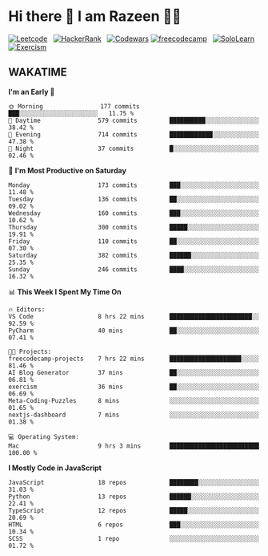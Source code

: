 # Hi there 👋 I am Razeen 👩‍💻


[![Leetcode](https://img.shields.io/badge/-LeetCode-FFA116?style=for-the-badge&logo=LeetCode&logoColor=black)](https://leetcode.com/razeenshaikh/)&nbsp;&nbsp;
[![HackerRank](https://img.shields.io/badge/-Hackerrank-2EC866?style=for-the-badge&logo=HackerRank&logoColor=white)](https://www.hackerrank.com/profile/razeen_m_shaikh)&nbsp;&nbsp;
[![Codewars](https://img.shields.io/badge/Codewars-B1361E?style=for-the-badge&logo=Codewars&logoColor=white)](https://www.codewars.com/users/razeen_shaikh)
[![freecodecamp](https://img.shields.io/badge/freecodecamp-27273D?style=for-the-badge&logo=freecodecamp&logoColor=white)](https://www.freecodecamp.org/razeen)&nbsp;&nbsp;
[![SoloLearn](https://img.shields.io/badge/-Sololearn-3a464b?style=for-the-badge&logo=Sololearn&logoColor=white)](https://www.sololearn.com/en/profile/30940776)&nbsp;&nbsp;
[![Exercism](https://img.shields.io/badge/Exercism-009CAB?style=for-the-badge&logo=exercism&logoColor=white)](https://exercism.org/profiles/Razeen-Shaikh)

## WAKATIME

<!--START_SECTION:waka-->
**I'm an Early 🐤** 

```text
🌞 Morning                177 commits         ███░░░░░░░░░░░░░░░░░░░░░░   11.75 % 
🌆 Daytime                579 commits         ██████████░░░░░░░░░░░░░░░   38.42 % 
🌃 Evening                714 commits         ████████████░░░░░░░░░░░░░   47.38 % 
🌙 Night                  37 commits          █░░░░░░░░░░░░░░░░░░░░░░░░   02.46 % 
```
📅 **I'm Most Productive on Saturday** 

```text
Monday                   173 commits         ███░░░░░░░░░░░░░░░░░░░░░░   11.48 % 
Tuesday                  136 commits         ██░░░░░░░░░░░░░░░░░░░░░░░   09.02 % 
Wednesday                160 commits         ███░░░░░░░░░░░░░░░░░░░░░░   10.62 % 
Thursday                 300 commits         █████░░░░░░░░░░░░░░░░░░░░   19.91 % 
Friday                   110 commits         ██░░░░░░░░░░░░░░░░░░░░░░░   07.30 % 
Saturday                 382 commits         ██████░░░░░░░░░░░░░░░░░░░   25.35 % 
Sunday                   246 commits         ████░░░░░░░░░░░░░░░░░░░░░   16.32 % 
```


📊 **This Week I Spent My Time On** 

```text
🔥 Editors: 
VS Code                  8 hrs 22 mins       ███████████████████████░░   92.59 % 
PyCharm                  40 mins             ██░░░░░░░░░░░░░░░░░░░░░░░   07.41 % 

🐱‍💻 Projects: 
freecodecamp-projects    7 hrs 22 mins       ████████████████████░░░░░   81.46 % 
AI Blog Generator        37 mins             ██░░░░░░░░░░░░░░░░░░░░░░░   06.81 % 
exercism                 36 mins             ██░░░░░░░░░░░░░░░░░░░░░░░   06.69 % 
Meta-Coding-Puzzles      8 mins              ░░░░░░░░░░░░░░░░░░░░░░░░░   01.65 % 
nextjs-dashboard         7 mins              ░░░░░░░░░░░░░░░░░░░░░░░░░   01.38 % 

💻 Operating System: 
Mac                      9 hrs 3 mins        █████████████████████████   100.00 % 
```

**I Mostly Code in JavaScript** 

```text
JavaScript               18 repos            ████████░░░░░░░░░░░░░░░░░   31.03 % 
Python                   13 repos            ██████░░░░░░░░░░░░░░░░░░░   22.41 % 
TypeScript               12 repos            █████░░░░░░░░░░░░░░░░░░░░   20.69 % 
HTML                     6 repos             ███░░░░░░░░░░░░░░░░░░░░░░   10.34 % 
SCSS                     1 repo              ░░░░░░░░░░░░░░░░░░░░░░░░░   01.72 % 
```




<!--END_SECTION:waka-->
